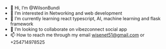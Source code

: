 - 👋 Hi, I’m @WilsonBundi
- 👀 I’m interested in Networking and web development 
- 🌱 I’m currently learning react typescript, AI, machine learning and flask framework 
- 💞️ I’m looking to collaborate on vibezconnect social app
- 📫 How to reach me through my email wisenet51@gmail.com or +254714978525

<!---
WilsonBundi/WilsonBundi is a ✨ special ✨ repository because its `README.md` (this file) appears on your GitHub profile.
You can click the Preview link to take a look at your changes.
--->
